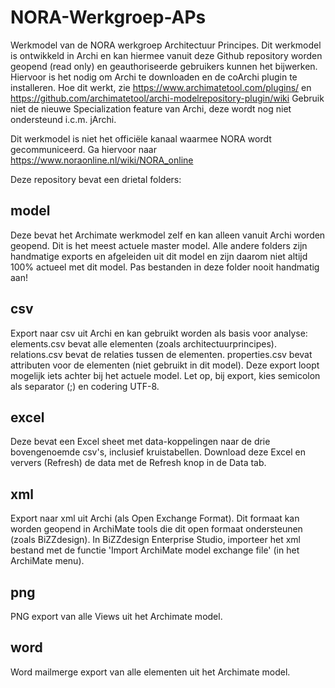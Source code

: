 # NORA-Werkgroep-APs
Werkmodel van de NORA werkgroep Architectuur Principes. Dit werkmodel is ontwikkeld in Archi en kan hiermee vanuit deze Github repository worden geopend (read only) en geauthoriseerde gebruikers kunnen het bijwerken. Hiervoor is het nodig om Archi te downloaden en de coArchi plugin te installeren. Hoe dit werkt, zie https://www.archimatetool.com/plugins/ en https://github.com/archimatetool/archi-modelrepository-plugin/wiki
Gebruik niet de nieuwe Specialization feature van Archi, deze wordt nog niet ondersteund i.c.m. jArchi.

Dit werkmodel is niet het officiële kanaal waarmee NORA wordt gecommuniceerd. Ga hiervoor naar https://www.noraonline.nl/wiki/NORA_online

Deze repository bevat een drietal folders:

## model
Deze bevat het Archimate werkmodel zelf en kan alleen vanuit Archi worden geopend. Dit is het meest actuele master model. Alle andere folders zijn handmatige exports en afgeleiden uit dit model en zijn daarom niet altijd 100% actueel met dit model. Pas bestanden in deze folder nooit handmatig aan!

## csv
Export naar csv uit Archi en kan gebruikt worden als basis voor analyse:
elements.csv bevat alle elementen (zoals architectuurprincipes).
relations.csv bevat de relaties tussen de elementen.
properties.csv bevat attributen voor de elementen (niet gebruikt in dit model).
Deze export loopt mogelijk iets achter bij het actuele model. Let op, bij export, kies semicolon als separator (;) en codering UTF-8.

## excel
Deze bevat een Excel sheet met data-koppelingen naar de drie bovengenoemde csv's, inclusief kruistabellen. Download deze Excel en ververs (Refresh) de data met de Refresh knop in de Data tab.

## xml
Export naar xml uit Archi (als Open Exchange Format). Dit formaat kan worden geopend in ArchiMate tools die dit open formaat ondersteunen (zoals BiZZdesign). In BiZZdesign Enterprise Studio, importeer het xml bestand met de functie 'Import ArchiMate model exchange file' (in het ArchiMate menu).

## png
PNG export van alle Views uit het Archimate model.

## word
Word mailmerge export van alle elementen uit het Archimate model.

